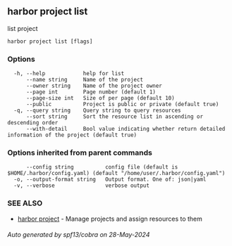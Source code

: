 ## harbor project list

list project

```
harbor project list [flags]
```

### Options

```
  -h, --help            help for list
      --name string     Name of the project
      --owner string    Name of the project owner
      --page int        Page number (default 1)
      --page-size int   Size of per page (default 10)
      --public          Project is public or private (default true)
  -q, --query string    Query string to query resources
      --sort string     Sort the resource list in ascending or descending order
      --with-detail     Bool value indicating whether return detailed information of the project (default true)
```

### Options inherited from parent commands

```
      --config string          config file (default is $HOME/.harbor/config.yaml) (default "/home/user/.harbor/config.yaml")
  -o, --output-format string   Output format. One of: json|yaml
  -v, --verbose                verbose output
```

### SEE ALSO

* [harbor project](harbor_project.md)	 - Manage projects and assign resources to them

###### Auto generated by spf13/cobra on 28-May-2024
